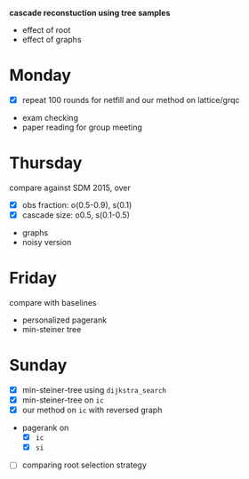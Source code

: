 **cascade reconstuction using tree samples**

- effect of root
- effect of graphs


# Monday

- [X] repeat 100 rounds for netfill and our method on lattice/grqc
- exam checking
- paper reading for group meeting

# Thursday

compare against SDM 2015, over

- [X] obs fraction: o(0.5-0.9), s(0.1)
- [X] cascade size: o0.5, s(0.1-0.5)
- graphs
- noisy version

# Friday

compare with baselines

- personalized pagerank
- min-steiner tree

# Sunday

- [X] min-steiner-tree using `dijkstra_search`
- [X] min-steiner-tree on `ic`
- [X] our method on `ic` with reversed graph
- pagerank on 
  - [X] `ic`
  - [X] `si`
- [ ] comparing root selection strategy

